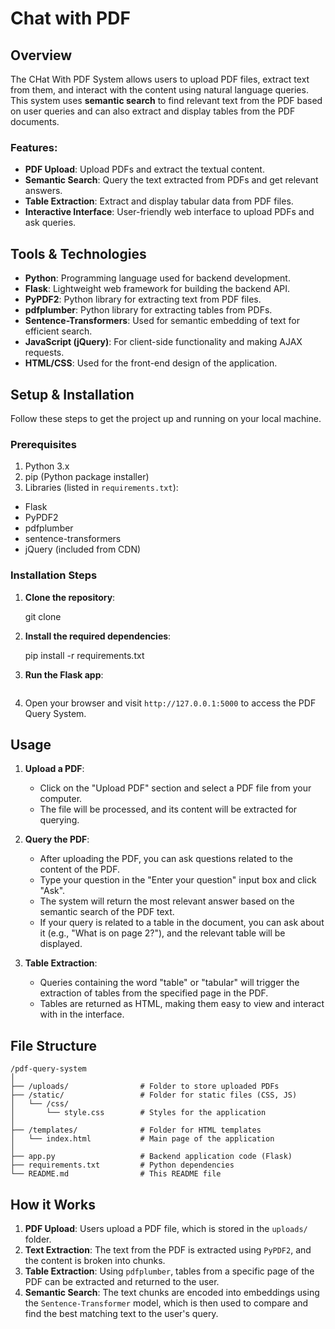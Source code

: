 # Chat with PDF

## Overview

The CHat With PDF System allows users to upload PDF files, extract text from them, and interact with the content using natural language queries. This system uses **semantic search** to find relevant text from the PDF based on user queries and can also extract and display tables from the PDF documents.

### Features:
- **PDF Upload**: Upload PDFs and extract the textual content.
- **Semantic Search**: Query the text extracted from PDFs and get relevant answers.
- **Table Extraction**: Extract and display tabular data from PDF files.
- **Interactive Interface**: User-friendly web interface to upload PDFs and ask queries.

## Tools & Technologies

- **Python**: Programming language used for backend development.
- **Flask**: Lightweight web framework for building the backend API.
- **PyPDF2**: Python library for extracting text from PDF files.
- **pdfplumber**: Python library for extracting tables from PDFs.
- **Sentence-Transformers**: Used for semantic embedding of text for efficient search.
- **JavaScript (jQuery)**: For client-side functionality and making AJAX requests.
- **HTML/CSS**: Used for the front-end design of the application.

## Setup & Installation

Follow these steps to get the project up and running on your local machine.

### Prerequisites
1. Python 3.x
2. pip (Python package installer)
3. Libraries (listed in `requirements.txt`):
  - Flask
  - PyPDF2
  - pdfplumber
  - sentence-transformers
  - jQuery (included from CDN)


### Installation Steps

1. **Clone the repository**:

   git clone 


2. **Install the required dependencies**:

   pip install -r requirements.txt

3. **Run the Flask app**:

   ```python app.py

5. Open your browser and visit `http://127.0.0.1:5000` to access the PDF Query System.




## Usage

1. **Upload a PDF**:
   - Click on the "Upload PDF" section and select a PDF file from your computer.
   - The file will be processed, and its content will be extracted for querying.

2. **Query the PDF**:
   - After uploading the PDF, you can ask questions related to the content of the PDF.
   - Type your question in the "Enter your question" input box and click "Ask".
   - The system will return the most relevant answer based on the semantic search of the PDF text.
   - If your query is related to a table in the document, you can ask about it (e.g., "What is on page 2?"), and the relevant table will be displayed.

3. **Table Extraction**:
   - Queries containing the word "table" or "tabular" will trigger the extraction of tables from the specified page in the PDF.
   - Tables are returned as HTML, making them easy to view and interact with in the interface.

## File Structure

```
/pdf-query-system
│
├── /uploads/                # Folder to store uploaded PDFs
├── /static/                 # Folder for static files (CSS, JS)
│   └── /css/
│       └── style.css        # Styles for the application
│
├── /templates/              # Folder for HTML templates
│   └── index.html           # Main page of the application
│
├── app.py                   # Backend application code (Flask)
├── requirements.txt         # Python dependencies
└── README.md                # This README file
```


## How it Works

1. **PDF Upload**: Users upload a PDF file, which is stored in the `uploads/` folder.
2. **Text Extraction**: The text from the PDF is extracted using `PyPDF2`, and the content is broken into chunks.
3. **Table Extraction**: Using `pdfplumber`, tables from a specific page of the PDF can be extracted and returned to the user.
4. **Semantic Search**: The text chunks are encoded into embeddings using the `Sentence-Transformer` model, which is then used to compare and find the best matching text to the user's query.


